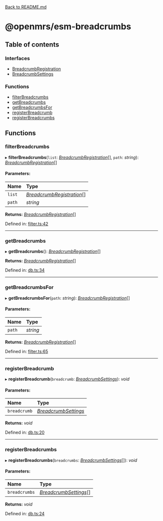 [Back to README.md](../README.md)

# @openmrs/esm-breadcrumbs

## Table of contents

### Interfaces

- [BreadcrumbRegistration](interfaces/breadcrumbregistration.md)
- [BreadcrumbSettings](interfaces/breadcrumbsettings.md)

### Functions

- [filterBreadcrumbs](API.md#filterbreadcrumbs)
- [getBreadcrumbs](API.md#getbreadcrumbs)
- [getBreadcrumbsFor](API.md#getbreadcrumbsfor)
- [registerBreadcrumb](API.md#registerbreadcrumb)
- [registerBreadcrumbs](API.md#registerbreadcrumbs)

## Functions

### filterBreadcrumbs

▸ **filterBreadcrumbs**(`list`: [*BreadcrumbRegistration*](interfaces/breadcrumbregistration.md)[], `path`: *string*): [*BreadcrumbRegistration*](interfaces/breadcrumbregistration.md)[]

#### Parameters:

Name | Type |
:------ | :------ |
`list` | [*BreadcrumbRegistration*](interfaces/breadcrumbregistration.md)[] |
`path` | *string* |

**Returns:** [*BreadcrumbRegistration*](interfaces/breadcrumbregistration.md)[]

Defined in: [filter.ts:42](https://github.com/openmrs/openmrs-esm-core/blob/master/packages/esm-breadcrumbs/src/filter.ts#L42)

___

### getBreadcrumbs

▸ **getBreadcrumbs**(): [*BreadcrumbRegistration*](interfaces/breadcrumbregistration.md)[]

**Returns:** [*BreadcrumbRegistration*](interfaces/breadcrumbregistration.md)[]

Defined in: [db.ts:34](https://github.com/openmrs/openmrs-esm-core/blob/master/packages/esm-breadcrumbs/src/db.ts#L34)

___

### getBreadcrumbsFor

▸ **getBreadcrumbsFor**(`path`: *string*): [*BreadcrumbRegistration*](interfaces/breadcrumbregistration.md)[]

#### Parameters:

Name | Type |
:------ | :------ |
`path` | *string* |

**Returns:** [*BreadcrumbRegistration*](interfaces/breadcrumbregistration.md)[]

Defined in: [filter.ts:65](https://github.com/openmrs/openmrs-esm-core/blob/master/packages/esm-breadcrumbs/src/filter.ts#L65)

___

### registerBreadcrumb

▸ **registerBreadcrumb**(`breadcrumb`: [*BreadcrumbSettings*](interfaces/breadcrumbsettings.md)): *void*

#### Parameters:

Name | Type |
:------ | :------ |
`breadcrumb` | [*BreadcrumbSettings*](interfaces/breadcrumbsettings.md) |

**Returns:** *void*

Defined in: [db.ts:20](https://github.com/openmrs/openmrs-esm-core/blob/master/packages/esm-breadcrumbs/src/db.ts#L20)

___

### registerBreadcrumbs

▸ **registerBreadcrumbs**(`breadcrumbs`: [*BreadcrumbSettings*](interfaces/breadcrumbsettings.md)[]): *void*

#### Parameters:

Name | Type |
:------ | :------ |
`breadcrumbs` | [*BreadcrumbSettings*](interfaces/breadcrumbsettings.md)[] |

**Returns:** *void*

Defined in: [db.ts:24](https://github.com/openmrs/openmrs-esm-core/blob/master/packages/esm-breadcrumbs/src/db.ts#L24)
